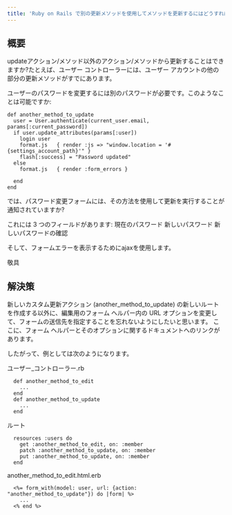 ```yaml
---
title: 'Ruby on Rails で別の更新メソッドを使用してメソッドを更新するにはどうすればよいですか?'
---
```


## 概要
updateアクション/メソッド以外のアクション/メソッドから更新することはできますか?たとえば、ユーザー コントローラーには、ユーザー アカウントの他の部分の更新メソッドがすでにあります。

ユーザーのパスワードを変更するには別のパスワードが必要です。このようなことは可能ですか:

```
def another_method_to_update
  user = User.authenticate(current_user.email, params[:current_password])
  if user.update_attributes(params[:user])
    login user
    format.js   { render :js => "window.location = '#{settings_account_path}'" } 
    flash[:success] = "Password updated" 
  else
    format.js   { render :form_errors }

  end
end

```
では、パスワード変更フォームには、その方法を使用して更新を実行することが通知されていますか?

これには 3 つのフィールドがあります: 現在のパスワード 新しいパスワード 新しいパスワードの確認

そして、フォームエラーを表示するためにajaxを使用します。

敬具

## 解決策
新しいカスタム更新アクション (another_method_to_update) の新しいルートを作成する以外に、編集用のフォーム ヘルパー内の URL オプションを変更して、フォームの送信先を指定することを忘れないようにしたいと思います。
ここに、フォーム ヘルパーとそのオプションに関するドキュメントへのリンクがあります。

したがって、例としては次のようになります。

ユーザー_コントローラー.rb

```
  def another_method_to_edit
    ...
  end
  def another_method_to_update
    ...
  end

```
ルート

```
  resources :users do
    get :another_method_to_edit, on: :member
    patch :another_method_to_update, on: :member
    put :another_method_to_update, on: :member
  end

```
another_method_to_edit.html.erb

```
  <%= form_with(model: user, url: {action: "another_method_to_update"}) do |form| %>
    ...
  <% end %>

```
